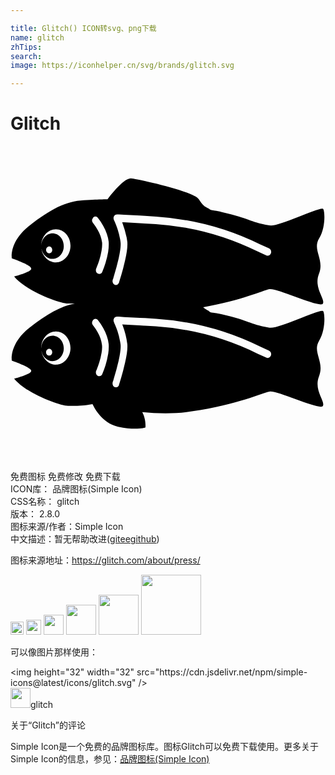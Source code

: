 ```yaml
---

title: Glitch() ICON转svg、png下载
name: glitch
zhTips: 
search: 
image: https://iconhelper.cn/svg/brands/glitch.svg

---
```


# Glitch  <small style="font-size: 60%;font-weight: 100"></small>

<div id="svg" class="svg-wrap">
<svg role="img" viewBox="0 0 24 24" xmlns="http://www.w3.org/2000/svg"><title>Glitch icon</title><path d="M23.8 12.57c-.29-.15-3.4 1.4-4.07 1.27-1.68-.3-1.37-.5-3.63-1.02-.9-.2-.77-.08-.97-.23-.13-.1-.26-.12-.45-.3 3-.54 4.52-1.27 5.05-1.38.57-.11 3.87 1.47 4.07 1.1.2-.37-.72-1.18-.3-2.27.44-1.1-.52-1.82.01-2.69.54-.87.43-2.2.3-2.27-.3-.15-3.4 1.4-4.08 1.27-1.68-.31-1.37-.51-3.63-1.02-.9-.2-.77-.09-.97-.24-.2-.15-.39-.1-.78-.73s-4.88-1.6-5.18-1.6c-.62 0-1.78 1.6-1.78 1.6s-.45 0-1.8.07-2.53.67-4.12 1.92C-.13 7.3.1 8.56.1 8.56s1.48.5 1.48.78c0 .27-1.3.6-1.3.6C1.12 11 3.72 12 4.38 12h.52c-1.08.21-2.12.8-3.44 1.83C-.13 15.1.1 16.36.1 16.36s1.48.5 1.48.77-1.3.6-1.3.6c.84 1.07 3.44 2.07 4.1 2.07.63 0 1.07.02 1.87-.13.06.13.68 1.45 1.95 1.72 1.34.29 2.08.06 2.08.06s.07-.59-.24-1.18c1.16.12 2.48.15 3.77-.05 3.57-.54 5.34-1.4 5.92-1.51.57-.12 3.87 1.46 4.07 1.1.2-.38-.72-1.19-.29-2.28.43-1.1-.53-1.81 0-2.69.54-.87.43-2.2.3-2.27zM3.46 8.87a.95.95 0 0 1-.22-.03H3.2a2.6 2.6 0 0 1-.06-.03L3.1 8.8l-.06-.03H3a.57.57 0 0 1-.05-.03L2.9 8.7l-.05-.03-.04-.03a1.1 1.1 0 0 1-.05-.04l-.03-.03a1 1 0 0 1-.05-.06l-.02-.02a1.95 1.95 0 0 1-.07-.08l-.02-.02a1.15 1.15 0 0 1-.04-.08l-.02-.03-.04-.06a.78.78 0 0 0-.02-.05l-.02-.06-.02-.04A1.66 1.66 0 0 1 2.4 8l-.01-.05a.75.75 0 0 1-.02-.06v-.05c.07.43.42.76.83.76.47 0 .86-.43.86-.97s-.38-.98-.86-.98c-.47 0-.85.43-.86.96 0-.7.5-1.27 1.12-1.27s1.11.56 1.11 1.26-.5 1.27-1.11 1.27zm-.75-.95c0-.15.1-.27.24-.27s.23.12.23.27-.1.26-.23.26-.24-.12-.24-.26zm.75 8.74a.95.95 0 0 1-.11 0l-.04-.01a.88.88 0 0 1-.07-.01l-.04-.01-.06-.02-.04-.02a.57.57 0 0 1-.06-.02L3 16.55a.73.73 0 0 1-.05-.03l-.04-.02-.05-.04-.04-.03a.73.73 0 0 1-.05-.04l-.03-.03a1 1 0 0 1-.07-.07 1.44 1.44 0 0 1-.07-.09l-.02-.02a1.13 1.13 0 0 1-.04-.07l-.02-.04a1.3 1.3 0 0 1-.04-.06l-.02-.04-.02-.07-.02-.04a5.06 5.06 0 0 1-.02-.07l-.01-.04a.75.75 0 0 1-.02-.07v-.05c.07.43.42.76.83.76.47 0 .86-.43.86-.97s-.38-.97-.86-.97c-.47 0-.85.42-.86.95 0-.7.5-1.27 1.12-1.27s1.11.57 1.11 1.26-.5 1.27-1.11 1.27zm-.75-.95c0-.14.1-.26.24-.26s.23.12.23.26-.1.26-.23.26-.24-.11-.24-.26zm5.08-5.5v-.03l.03-.06.06-.22a18.71 18.71 0 0 0 .36-1.33c.12-.53.17-.96.15-1.2a3.04 3.04 0 0 0-.04-.27 5.92 5.92 0 0 0-.2-.79 8.05 8.05 0 0 0-.19-.5l-.06-.13-.02-.05c-.09-.2.04-.43.24-.42h.14l.4.03 1.2.06.38.02.86.06a21.12 21.12 0 0 1 7.93 2.12l.67.3c.13.06.2.23.14.38-.05.14-.2.22-.33.16l-.67-.3a20.72 20.72 0 0 0-7.77-2.09l-.86-.05-.38-.02-1.2-.07h-.12a8.69 8.69 0 0 1 .34 1.17l.05.32c.03.34-.03.81-.17 1.41l-.15.62a21.23 21.23 0 0 1-.29.99l-.02.06a.16.16 0 0 0 0 .03c-.05.14-.2.22-.33.16-.13-.05-.2-.22-.15-.37zm-1.5-4.76a.23.23 0 0 1 .36.02 4.68 4.68 0 0 1 .42.62c.22.4.37.8.41 1.21.02.23 0 .49-.04.77a6.2 6.2 0 0 1-.2.83 8.29 8.29 0 0 1-.25.69c-.06.14-.21.2-.34.13-.13-.07-.18-.24-.12-.39l.02-.04.05-.13a7.76 7.76 0 0 0 .16-.45 5.43 5.43 0 0 0 .18-.75c.04-.23.05-.43.04-.6a2.6 2.6 0 0 0-.34-.97 4.1 4.1 0 0 0-.33-.5l-.03-.03a.32.32 0 0 1 .02-.4zm1.15 10.4a6.17 6.17 0 0 1-.2.85 8.29 8.29 0 0 1-.25.68c-.06.14-.21.2-.34.13-.13-.07-.18-.24-.12-.39l.02-.04.05-.13a7.76 7.76 0 0 0 .16-.45 5.43 5.43 0 0 0 .18-.75c.04-.23.05-.43.03-.6a2.6 2.6 0 0 0-.33-.96 4.1 4.1 0 0 0-.33-.5l-.03-.04a.32.32 0 0 1 .02-.4.23.23 0 0 1 .35 0 4.68 4.68 0 0 1 .42.63c.22.4.37.81.41 1.21.02.23 0 .49-.04.77zm12.4.12c-.05.14-.2.22-.33.16l-.67-.3a20.72 20.72 0 0 0-7.77-2.09l-.85-.05h-.05l-.34-.02a913.89 913.89 0 0 0-1.32-.07l.03.06a6.38 6.38 0 0 1 .36 1.43c.03.34-.03.81-.17 1.41l-.15.62a21.29 21.29 0 0 1-.29 1l-.02.05a.16.16 0 0 0 0 .03c-.05.15-.2.22-.33.17-.13-.06-.2-.23-.15-.38v-.02l.03-.06.06-.22a18.71 18.71 0 0 0 .36-1.33c.12-.53.17-.96.15-1.2a3.04 3.04 0 0 0-.04-.27 5.92 5.92 0 0 0-.2-.79 8.02 8.02 0 0 0-.19-.49l-.04-.09-.02-.05-.02-.05c-.09-.2.04-.43.24-.42h.14l.4.03 1.2.06.38.02h.01l.85.06a21.07 21.07 0 0 1 7.93 2.12l.67.3c.13.06.2.23.14.38z"/></svg>
</div>
<detail full-name='glitch'></detail>

<div class="detail-page">
<p>
<span><span class="badge-success badge">免费图标</span> <span class="badge-success badge">免费修改</span>  <span class="badge-success badge">免费下载</span> </span>
<br/>
<span>
ICON库：
<span class="badge-secondary badge">品牌图标(Simple Icon)</span> 
</span>
<br/>
<span>
CSS名称：
<span class="badge-secondary badge">glitch</span> 
</span>

<br/>
<span>
版本：
<span class="badge-secondary badge">2.8.0</span> 
</span>
<br/>
<span>图标来源/作者：<span class="badge-light badge">Simple Icon</span></span> 
<br/>
<span class="zh-detail">中文描述：暂无<span class="help-link"><span>帮助改进</span>(<a href="https://gitee.com/liuwave/icon-helper/edit/master/json/brands/glitch.json" target="_blank" rel="noopener noreferrer">gitee</a><a href="https://github.com/liuwave/icon-helper/edit/master/json/brands/glitch.json" target="_blank" rel="noopener noreferrer">github</a></span>)</span><br/>
</p>
</div><div class="description description alert alert-light"><p>图标来源地址：<a href="https://glitch.com/about/press/" target="_blank" rel="noopener noreferrer">https://glitch.com/about/press/</a></p></div>
<div class="alert alert-dark">
<img height="21" width="21" src="https://cdn.jsdelivr.net/npm/simple-icons@latest/icons/glitch.svg" />
<img height="24" width="24" src="https://cdn.jsdelivr.net/npm/simple-icons@latest/icons/glitch.svg" />
<img height="32" width="32" src="https://cdn.jsdelivr.net/npm/simple-icons@latest/icons/glitch.svg" />
<img height="48" width="48" src="https://cdn.jsdelivr.net/npm/simple-icons@latest/icons/glitch.svg" />
<img height="64" width="64" src="https://cdn.jsdelivr.net/npm/simple-icons@latest/icons/glitch.svg" />
<img height="96" width="96" src="https://cdn.jsdelivr.net/npm/simple-icons@latest/icons/glitch.svg" />

</div>
<div>
  <p>可以像图片那样使用：    
  </p>
  <div class="alert alert-primary" style="font-size: 14px">
    &lt;img height="32" width="32" src="https://cdn.jsdelivr.net/npm/simple-icons@latest/icons/glitch.svg" /&gt;
    <copy-btn content='<img height="32" width="32" src="https://cdn.jsdelivr.net/npm/simple-icons@latest/icons/glitch.svg" />'></copy-btn>
  </div>
  <div class="alert alert-secondary">
    <img height="32" width="32" src="https://cdn.jsdelivr.net/npm/simple-icons@latest/icons/glitch.svg" />glitch
    <copy-btn content="glitch" btn-title="复制图标名称"></copy-btn>
  </div>
</div>

<Vssue title="关于“Glitch”的评论" >关于“Glitch”的评论</Vssue>


<div><p>Simple Icon是一个免费的品牌图标库。图标Glitch可以免费下载使用。更多关于  Simple Icon的信息，参见：<a target="_blank" href="https://iconhelper.cn/brands.html">品牌图标(Simple Icon)</a>
</p></div>
